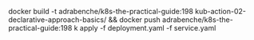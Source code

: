 docker build -t adrabenche/k8s-the-practical-guide:198 kub-action-02-declarative-approach-basics/ && docker push adrabenche/k8s-the-practical-guide:198
k apply -f deployment.yaml -f service.yaml